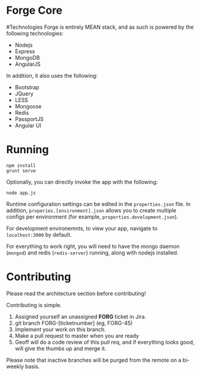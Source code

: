 # Forge Core

#Technologies
Forge is entirely MEAN stack, and as such is powered by the following technologies:

- Nodejs
- Express
- MongoDB
- AngularJS

In addition, it also uses the following:

- Bootstrap
- JQuery
- LESS
- Mongoose
- Redis
- PassportJS
- Angular UI

# Running

	npm install
	grunt serve

Optionally, you can directly invoke the app with the following:

	node app.js

Runtime configuration settings can be edited in the `properties.json` file. In addition, `properies.[environment].json` allows you to create multiple configs per environment (for example, `properties.development.json`).

For development environemnts, to view your app, navigate to `localhost:3000` by default.

For everything to work right, you will need to have the mongo daemon (`mongod`) and redis (`redis-server`) running, along with nodejs installed.

# Contributing

Please read the architecture section before contributing!

Contributing is simple.

1. Assigned yourself an unassigned **FORG** ticket in Jira.
2. git branch FORG-[ticketnumber] (eg, FORG-45)
3. Implement your work on this branch.
4. Make a pull request to master when you are ready
5. Geoff will do a code review of this pull req, and if everything looks good, will give the thumbs up and merge it.

Please note that inactive branches will be purged from the remote on a bi-weekly basis.
